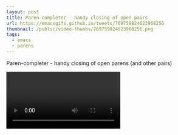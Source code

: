 ```yaml
---
layout: post
title: Paren-completer - handy closing of open pairs
url: https://emacsgifs.github.io/tweets/769759824623968256
thumbnail: /public/video-thumbs/769759824623968256.png
tags:
  - emacs
  - parens
---
```


Paren-completer - handy closing of open parens (and other pairs)

<video controls autoplay loop>
  <source src="/public/videos/769759824623968256.mp4" type="video/mp4">
    Sorry your browser does not support the video tag, maybe time to upgrade?
</video>

